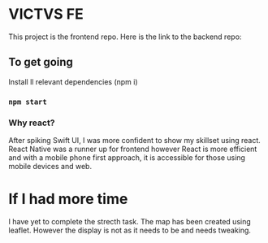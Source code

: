 # VICTVS FE

This project is the frontend repo. Here is the link to the backend repo:


## To get going
Install ll relevant dependencies (npm i)
### `npm start`


### Why react?

After spiking Swift UI, I was more confident to show my skillset using react. React Native was a runner up for frontend however React is more efficient and with a mobile phone first approach, it is accessible for those using mobile devices and web.

# If I had more time
I have yet to complete the strecth task. The map has been created using leaflet. However the display is not as it needs to be and needs tweaking.